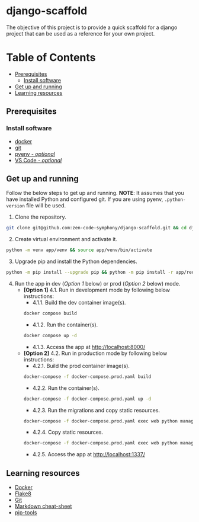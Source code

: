 # django-scaffold

The objective of this project is to provide a quick scaffold for a django project that can be used as a reference for your own project.


# Table of Contents
- [Prerequisites](#prerequisites)
  - [Install software](#install-software)
- [Get up and running](#get-up-and-running)
- [Learning resources](#learning-resources)


## Prerequisites

### Install software
- [docker](https://docs.docker.com/get-docker/)
- [git](https://git-scm.com/downloads)
- [pyenv - _optional_](https://github.com/pyenv/pyenv)
- [VS Code - _optional_](https://code.visualstudio.com/download)


## Get up and running

Follow the below steps to get up and running. **NOTE**: It assumes that you have installed Python and configured git. If you are using pyenv, `.python-version` file will be used.

1. Clone the repository.
```sh
git clone git@github.com:zen-code-symphony/django-scaffold.git && cd django-scaffold
```
2. Create virtual environment and activate it.
```sh
python -m venv app/venv && source app/venv/bin/activate
```
3. Upgrade pip and install the Python dependencies.
```sh
python -m pip install --upgrade pip && python -m pip install -r app/requirements-dev.txt
```
4. Run the app in dev (*Option 1* below) or prod (*Option 2* below) mode.
    * **[Option 1]** 4.1. Run in development mode by following below instructions:
      * 4.1.1. Build the dev container image(s).
      ```sh
      docker compose build
      ```
      * 4.1.2. Run the container(s).
      ```sh
      docker compose up -d
      ```
      * 4.1.3. Access the app at [http://localhost:8000/](http://localhost:8000/)
    * **[Option 2]** 4.2. Run in production mode by following below instructions:
        * 4.2.1. Build the prod container image(s).
        ```sh
        docker-compose -f docker-compose.prod.yaml build
        ```
        * 4.2.2. Run the container(s).
        ```sh
        docker-compose -f docker-compose.prod.yaml up -d
        ```
        * 4.2.3. Run the migrations and copy static resources.
        ```sh
        docker-compose -f docker-compose.prod.yaml exec web python manage.py migrate --noinput
        ```
        * 4.2.4. Copy static resources.
        ```sh
        docker-compose -f docker-compose.prod.yaml exec web python manage.py collectstatic --no-input --clear
        ```
        * 4.2.5. Access the app at [http://localhost:1337/](http://localhost:1337/)

## Learning resources
* [Docker](https://docs.docker.com/guides/get-started/)
* [Flake8](https://flake8.pycqa.org/en/latest/index.html)
* [Git](https://git-scm.com/book/en/v2)
* [Markdown cheat-sheet](https://www.markdownguide.org/cheat-sheet/)
* [pip-tools](https://pip-tools.readthedocs.io/en/latest/)
